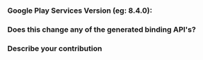 ### Google Play Services Version (eg: 8.4.0):


### Does this change any of the generated binding API's?


### Describe your contribution
